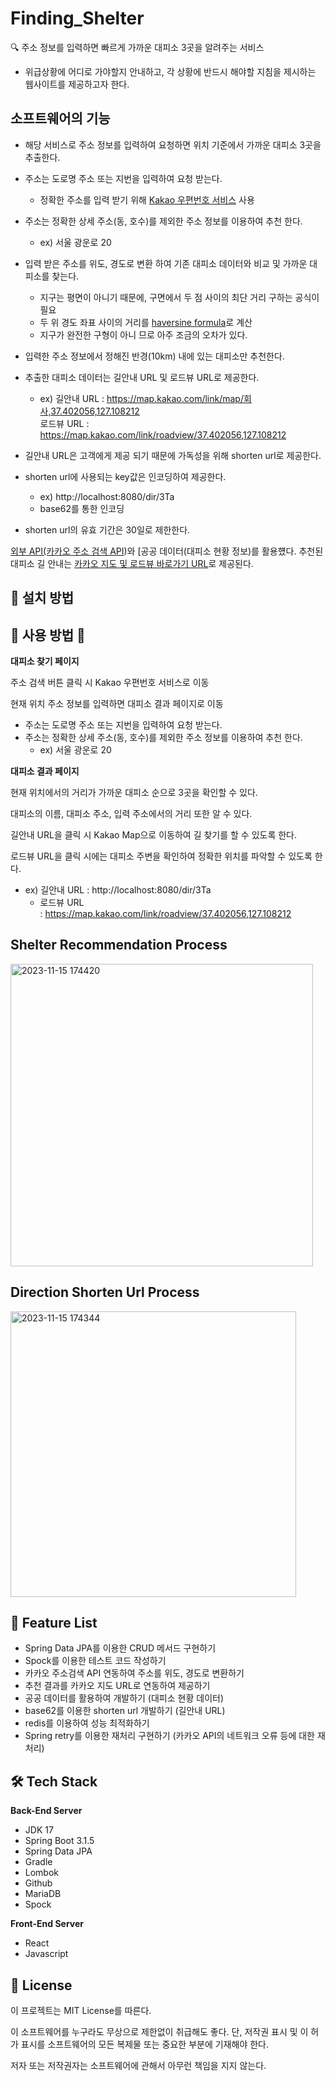 # Finding_Shelter   
🔍 주소 정보를 입력하면 빠르게 가까운 대피소 3곳을 알려주는 서비스
- 위급상황에 어디로 가야할지 안내하고, 각 상황에 반드시 해야할 지침을 제시하는 웹사이트를 제공하고자 한다.
  

## 소프트웨어의 기능 

  - 해당 서비스로 주소 정보를 입력하여 요청하면 위치 기준에서 가까운 대피소 3곳을 추출한다.
  - 주소는 도로명 주소 또는 지번을 입력하여 요청 받는다.
    - 정확한 주소를 입력 받기 위해 [Kakao 우편번호 서비스](https://postcode.map.daum.net/guide) 사용   
  - 주소는 정확한 상세 주소(동, 호수)를 제외한 주소 정보를 이용하여 추천 한다.   
    - ex) 서울 광운로 20 
  - 입력 받은 주소를 위도, 경도로 변환 하여 기존 대피소 데이터와 비교 및 가까운 대피소를 찾는다.   
    - 지구는 평면이 아니기 때문에, 구면에서 두 점 사이의 최단 거리 구하는 공식이 필요    
    - 두 위 경도 좌표 사이의 거리를 [haversine formula](https://en.wikipedia.org/wiki/Haversine_formula)로 계산  
    - 지구가 완전한 구형이 아니 므로 아주 조금의 오차가 있다.   
  - 입력한 주소 정보에서 정해진 반경(10km) 내에 있는 대피소만 추천한다.   
  - 추출한 대피소 데이터는 길안내 URL 및 로드뷰 URL로 제공한다.   
    - ex) 길안내 URL : https://map.kakao.com/link/map/회사,37.402056,127.108212    
          로드뷰 URL : https://map.kakao.com/link/roadview/37.402056,127.108212    

  - 길안내 URL은 고객에게 제공 되기 때문에 가독성을 위해 shorten url로 제공한다.
  - shorten url에 사용되는 key값은 인코딩하여 제공한다.
    - ex) http://localhost:8080/dir/3Ta
    - base62를 통한 인코딩    
  - shorten url의 유효 기간은 30일로 제한한다.

[외부 API(카카오 주소 검색 API](https://developers.kakao.com/docs/latest/ko/local/dev-guide))와 [공공 데이터(대피소 현황 정보)를 활용헀다.
추천된 대피소 길 안내는 [카카오 지도 및 로드뷰 바로가기 URL](https://apis.map.kakao.com/web/guide/#routeurl)로 제공된다. 


## 📲 설치 방법


## 💁 사용 방법 💁 

**대피소 찾기 페이지**

주소 검색 버튼 클릭 시 Kakao 우편번호 서비스로 이동 

현재 위치 주소 정보를 입력하면 대피소 결과 페이지로 이동

- 주소는 도로명 주소 또는 지번을 입력하여 요청 받는다.
- 주소는 정확한 상세 주소(동, 호수)를 제외한 주소 정보를 이용하여 추천 한다.
    - ex) 서울 광운로 20

**대피소 결과 페이지**

현재 위치에서의 거리가 가까운 대피소 순으로 3곳을 확인할 수 있다.

대피소의 이름, 대피소 주소, 입력 주소에서의 거리 또한 알 수 있다. 

길안내 URL을 클릭 시 Kakao Map으로 이동하여 길 찾기를 할 수 있도록 한다. 

로드뷰 URL을 클릭 시에는 대피소 주변을 확인하여 정확한 위치를 파악할 수 있도록 한다. 

- ex) 길안내 URL : http://localhost:8080/dir/3Ta
    - 로드뷰 URL : https://map.kakao.com/link/roadview/37.402056,127.108212


## Shelter Recommendation Process   

<img width="484" alt="2023-11-15 174420" src="https://github.com/KwangWoonUnivOpenSource/Finding_Shelter-BE/assets/105183327/81c7c613-0e9a-4a97-b8ee-e1d950100d2b">

## Direction Shorten Url Process

<img width="457" alt="2023-11-15 174344" src="https://github.com/KwangWoonUnivOpenSource/Finding_Shelter-BE/assets/105183327/c6c949cb-9eb0-4935-b2f1-87e03ca12a5f">


## 📑 Feature List   

- Spring Data JPA를 이용한 CRUD 메서드 구현하기      
- Spock를 이용한 테스트 코드 작성하기     
- 카카오 주소검색 API 연동하여 주소를 위도, 경도로 변환하기   
- 추천 결과를 카카오 지도 URL로 연동하여 제공하기   
- 공공 데이터를 활용하여 개발하기 (대피소 현황 데이터)    
- base62를 이용한 shorten url 개발하기 (길안내 URL)
- redis를 이용하여 성능 최적화하기
- Spring retry를 이용한 재처리 구현하기 (카카오 API의 네트워크 오류 등에 대한 재처리)


## 🛠 Tech Stack   
**Back-End Server**
- JDK 17
- Spring Boot 3.1.5
- Spring Data JPA
- Gradle
- Lombok
- Github
- MariaDB
- Spock
  
**Front-End Server**
- React
- Javascript


## 🧾 License 
이 프로젝트는 MIT License를 따른다.

이 소프트웨어를 누구라도 무상으로 제한없이 취급해도 좋다. 단, 저작권 표시 및 이 허가 표시를 소프트웨어의 모든 복제물 또는 중요한 부분에 기재해야 한다.

저자 또는 저작권자는 소프트웨어에 관해서 아무런 책임을 지지 않는다.

